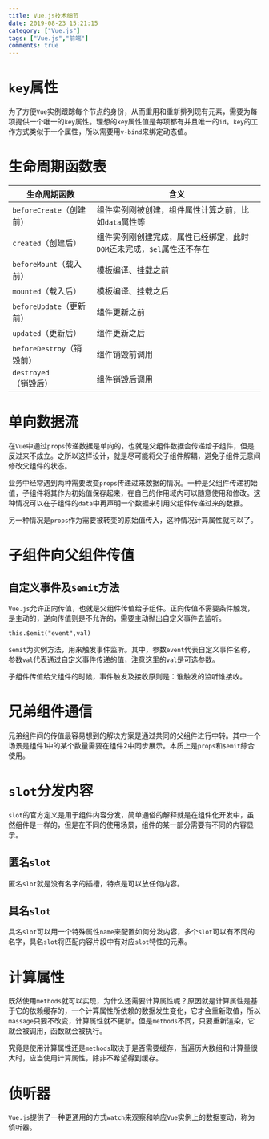 ```yaml
---
title: Vue.js技术细节
date: 2019-08-23 15:21:15
category: ["Vue.js"]
tags: ["Vue.js","前端"]
comments: true
---
```


# `key`属性 #

为了方便`Vue`实例跟踪每个节点的身份，从而重用和重新排列现有元素，需要为每项提供一个唯一的`key`属性。理想的`key`属性值是每项都有并且唯一的`id`。`key`的工作方式类似于一个属性，所以需要用`v-bind`来绑定动态值。

<!--more-->

# 生命周期函数表 #

|生命周期函数|含义|
|---|---|
|`beforeCreate`（创建前）|组件实例刚被创建，组件属性计算之前，比如`data`属性等|
|`created`（创建后）|组件实例刚创建完成，属性已经绑定，此时`DOM`还未完成，`$el`属性还不存在|
|`beforeMount`（载入前）|模板编译、挂载之前|
|`mounted`（载入后）|模板编译、挂载之后|
|`beforeUpdate`（更新前）|组件更新之前|
|`updated`（更新后）|组件更新之后|
|`beforeDestroy`（销毁前）|组件销毁前调用|
|`destroyed`（销毁后）|组件销毁后调用|

# 单向数据流 #

在`Vue`中通过`props`传递数据是单向的，也就是父组件数据会传递给子组件，但是反过来不成立。之所以这样设计，就是尽可能将父子组件解耦，避免子组件无意间修改父组件的状态。

业务中经常遇到两种需要改变`props`传递过来数据的情况。一种是父组件传递初始值，子组件将其作为初始值保存起来，在自己的作用域内可以随意使用和修改。这种情况可以在子组件的`data`中再声明一个数据来引用父组件传递过来的数据。

另一种情况是`props`作为需要被转变的原始值传入，这种情况计算属性就可以了。

# 子组件向父组件传值 #

## 自定义事件及`$emit`方法 ##

`Vue.js`允许正向传值，也就是父组件传值给子组件。正向传值不需要条件触发，是主动的，逆向传值则是不允许的，需要主动抛出自定义事件去监听。

`this.$emit("event",val)`

`$emit`为实例方法，用来触发事件监听。其中，参数`event`代表自定义事件名称，参数`val`代表通过自定义事件传递的值，注意这里的`val`是可选参数。

子组件传值给父组件的时候，事件触发及接收原则是：谁触发的监听谁接收。

# 兄弟组件通信 #

兄弟组件间的传值最容易想到的解决方案是通过共同的父组件进行中转。其中一个场景是组件1中的某个数量需要在组件2中同步展示。本质上是`props`和`$emit`综合使用。

# `slot`分发内容 #

`slot`的官方定义是用于组件内容分发，简单通俗的解释就是在组件化开发中，虽然组件是一样的，但是在不同的使用场景，组件的某一部分需要有不同的内容显示。

## 匿名`slot` ##

匿名`slot`就是没有名字的插槽，特点是可以放任何内容。

## 具名`slot` ##

具名`slot`可以用一个特殊属性`name`来配置如何分发内容，多个`slot`可以有不同的名字，具名`slot`将匹配内容片段中有对应`slot`特性的元素。

# 计算属性 #

既然使用`methods`就可以实现，为什么还需要计算属性呢？原因就是计算属性是基于它的依赖缓存的，一个计算属性所依赖的数据发生变化，它才会重新取值，所以`massage`只要不改变，计算属性就不更新。但是`methods`不同，只要重新渲染，它就会被调用，函数就会被执行。

究竟是使用计算属性还是`methods`取决于是否需要缓存，当遍历大数组和计算量很大时，应当使用计算属性，除非不希望得到缓存。

# 侦听器 #
    
`Vue.js`提供了一种更通用的方式`watch`来观察和响应`Vue`实例上的数据变动，称为侦听器。
